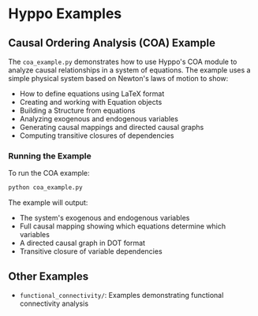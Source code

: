 # Hyppo Examples

## Causal Ordering Analysis (COA) Example

The `coa_example.py` demonstrates how to use Hyppo's COA module to analyze causal relationships in a system of equations. The example uses a simple physical system based on Newton's laws of motion to show:

- How to define equations using LaTeX format
- Creating and working with Equation objects
- Building a Structure from equations
- Analyzing exogenous and endogenous variables
- Generating causal mappings and directed causal graphs
- Computing transitive closures of dependencies

### Running the Example

To run the COA example:

```bash
python coa_example.py
```

The example will output:
- The system's exogenous and endogenous variables
- Full causal mapping showing which equations determine which variables
- A directed causal graph in DOT format
- Transitive closure of variable dependencies

## Other Examples

- `functional_connectivity/`: Examples demonstrating functional connectivity analysis